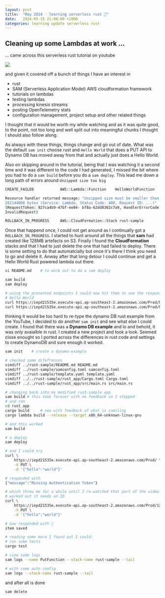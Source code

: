 ```yaml
---
layout: post
title:  "May 2024 - learning serverless rust 🦀"
date:   2024-05-15 21:00:00 +1000
categories: learning update serverless rust
---
```


## Cleaning up some Lambdas at work ...

... came across this serverless rust tutorial on youtube

[![
](
  http://img.youtube.com/vi/i6FKvK5JQ8o/0.jpg
)](
    https://www.youtube.com/playlist?list=PLCOG9xkUD90KQ1IPQT_m1NbPRXXRFb63s
)

and given it covered off a bunch of things I have an interest in

- rust
- SAM (Serverless Application Model) AWS cloudformation framework
- tutorials on lambdas
- testing lambdas
- processing kinesis streams
- posting OpenTelemetry stats
- configuration management, project setup and other related things

I thought that it would be worth my while watching and as it was quite good, to
the point, not too long and well split out into meaningful chunks I thought I
should also follow along.

As always with these things, things change and go out of date. What was the
default `sam init` choose rust and `Hello World` that does a PUT API to Dynamo
DB has moved away from that and actually just does a Hello World.

Also on skipping around in the tutorial, being that I was watching it a second
time and it was different to the code I had generated, I missed the bit where
you had to do a `sam build` before you do a `sam deploy`. This lead me down a
long path of errors around `Unzipped size too big`

```sh
CREATE_FAILED            AWS::Lambda::Function    HelloWorldFunction

Resource handler returned message: "Unzipped size must be smaller than
262144000 bytes (Service: Lambda, Status Code: 400, Request ID: ...)"
(RequestToken: 827ca4b9-47bf-ee04- bf8a-62dd8362c7a9, HandlerErrorCode:
InvalidRequest)

ROLLBACK_IN_PROGRESS     AWS::CloudFormation::Stack rust-sample
```

Once that happend once, I could not get around as I continually got a
`ROLLBACK_IN_PROGRESS`. I started to hunt around all the things that **sam**
had created like 128MB artefacts on S3. Finally I found the **CloudFormation**
stacks and that I had to just delete the one that had failed to deploy. There
is some setting to do that automatcially but once it's there I think you need
to go and delete it. Anway after that long detour I could continue and get a
Hello World Rust powered lambda out there.

```sh
vi README.md    # to work out to do a sam deploy

sam build
sam deploy

# using the presented endpoints I could now hit them to see the response of
# Hello World
curl https://iepd21535e.execute-api.ap-southeast-2.amazonaws.com/Prod/hello/
curl https://iepd21535e.execute-api.ap-southeast-2.amazonaws.com/Prod/hello/ -v
```

thinking it would be too hard to re-type the dynamo DB rust example from the
YouTube, I decided to do another `sam init` and see what else I could create. I
found that there was a **Dynamo DB example** and lo and behold, it was _only_
avaialble in rust. I created a new project and took a look. Seemed close
enought so I ported across the differences in rust code and settings to create
DynamoDB and sure enough it worked.

```sh
sam init    # create a dynamo-example

# checked some difefrences
vimdiff ../rust-sample/README.md README.md
vimdiff ../rust-sample/samconfig.toml samconfig.toml
vimdiff ../rust-sample/template.yaml template.yaml
vimdiff ../../rust-sample/rust_app/Cargo.toml Cargo.toml
vimdiff ../../rust-sample/rust_app/src/main.rs src/main.rs

# changing back into my modified rust-sample app
sam build # this took forever with no feedback so I stopped
# and ran
cd rust_app
cargo build     # now with feedback of what is comiling
cargo lambda build --release --target x86_64-unknown-linux-gnu

# and this worked
sam build

# a deploy
sam deploy

# and I could try
curl \
    https://iepd21535e.execute-api.ap-southeast-2.amazonaws.com/Prod/ \
    -X PUT \
    -d '{"hello":"world"}'

# responded with
{"message":"Missing Authentication Token"}

# which threw me for a while until I re-watched that part of the video and
# worked out it needs an ID
curl \
    https://iepd21535e.execute-api.ap-southeast-2.amazonaws.com/Prod/12345 \
    -X PUT \
    -d '{"hello":"world"}'

# now responded with 🎉
item saved

# reading some more I found out I could:
# run some tests
cargo test

# view some logs
sam logs --name PutFunction --stack-name rust-sample --tail

# with some auto config
sam logs --stack-name rust-sample --tail
```

and after all is done

```sh
sam delete
```

